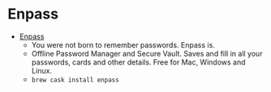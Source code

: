 # Enpass
- [Enpass](https://www.enpass.io/)
  -  You were not born to remember passwords. Enpass is.
  - Offline Password Manager and Secure Vault. Saves and fill in all your passwords, cards and other details. Free for Mac, Windows and Linux.
  - `brew cask install enpass`
